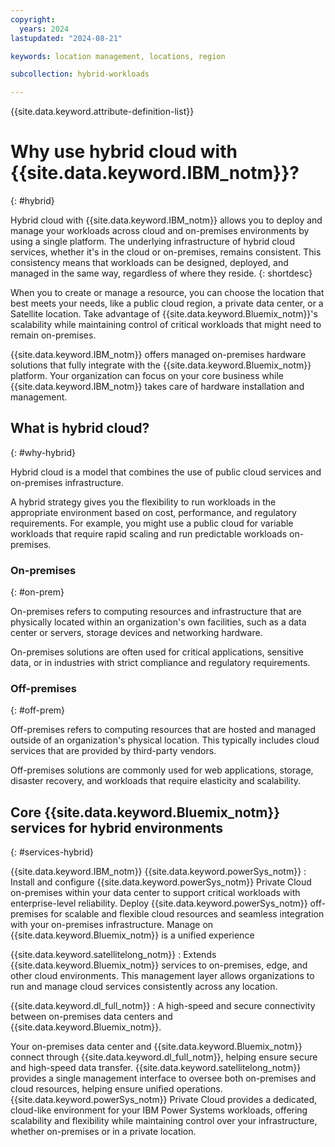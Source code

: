 ```yaml
---
copyright:
  years: 2024
lastupdated: "2024-08-21"

keywords: location management, locations, region

subcollection: hybrid-workloads

---
```


{{site.data.keyword.attribute-definition-list}}

# Why use hybrid cloud with {{site.data.keyword.IBM_notm}}?
{: #hybrid}

Hybrid cloud with {{site.data.keyword.IBM_notm}} allows you to deploy and manage your workloads across cloud and on-premises environments by using a single platform. The underlying infrastructure of hybrid cloud services, whether it's in the cloud or on-premises, remains consistent. This consistency means that workloads can be designed, deployed, and managed in the same way, regardless of where they reside.
{: shortdesc}

When you to create or manage a resource, you can choose the location that best meets your needs, like a public cloud region, a private data center, or a Satellite location. Take advantage of {{site.data.keyword.Bluemix_notm}}'s scalability while maintaining control of critical workloads that might need to remain on-premises.

{{site.data.keyword.IBM_notm}} offers managed on-premises hardware solutions that fully integrate with the {{site.data.keyword.Bluemix_notm}} platform. Your organization can focus on your core business while {{site.data.keyword.IBM_notm}} takes care of hardware installation and management.



## What is hybrid cloud?
{: #why-hybrid}

Hybrid cloud is a model that combines the use of public cloud services and on-premises infrastructure.

A hybrid strategy gives you the flexibility to run workloads in the appropriate environment based on cost, performance, and regulatory requirements. For example, you might use a public cloud for variable workloads that require rapid scaling and run predictable workloads on-premises.



### On-premises
{: #on-prem}

On-premises refers to computing resources and infrastructure that are physically located within an organization's own facilities, such as a data center or servers, storage devices and networking hardware.

On-premises solutions are often used for critical applications, sensitive data, or in industries with strict compliance and regulatory requirements.

### Off-premises
{: #off-prem}

Off-premises refers to computing resources that are hosted and managed outside of an organization's physical location. This typically includes cloud services that are provided by third-party vendors.

Off-premises solutions are commonly used for web applications, storage, disaster recovery, and workloads that require elasticity and scalability.




## Core {{site.data.keyword.Bluemix_notm}} services for hybrid environments
{: #services-hybrid}

{{site.data.keyword.IBM_notm}} {{site.data.keyword.powerSys_notm}}
:   Install and configure {{site.data.keyword.powerSys_notm}} Private Cloud on-premises within your data center to support critical workloads with enterprise-level reliability. Deploy {{site.data.keyword.powerSys_notm}} off-premises for scalable and flexible cloud resources and seamless integration with your on-premises infrastructure. Manage on {{site.data.keyword.Bluemix_notm}}  is a unified experience

{{site.data.keyword.satellitelong_notm}}
:   Extends {{site.data.keyword.Bluemix_notm}} services to on-premises, edge, and other cloud environments. This management layer allows organizations to run and manage cloud services consistently across any location.

{{site.data.keyword.dl_full_notm}}
:   A high-speed and secure connectivity between on-premises data centers and {{site.data.keyword.Bluemix_notm}}.





Your on-premises data center and {{site.data.keyword.Bluemix_notm}} connect through {{site.data.keyword.dl_full_notm}}, helping ensure secure and high-speed data transfer. {{site.data.keyword.satellitelong_notm}} provides a single management interface to oversee both on-premises and cloud resources, helping ensure unified operations. {{site.data.keyword.powerSys_notm}} Private Cloud provides a dedicated, cloud-like environment for your IBM Power Systems workloads, offering scalability and flexibility while maintaining control over your infrastructure, whether on-premises or in a private location.
